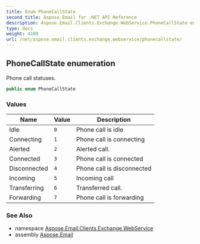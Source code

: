 ```yaml
---
title: Enum PhoneCallState
second_title: Aspose.Email for .NET API Reference
description: Aspose.Email.Clients.Exchange.WebService.PhoneCallState enum. Phone call statuses
type: docs
weight: 4100
url: /net/aspose.email.clients.exchange.webservice/phonecallstate/
---
```

## PhoneCallState enumeration

Phone call statuses.

```csharp
public enum PhoneCallState
```

### Values

| Name | Value | Description |
| --- | --- | --- |
| Idle | `0` | Phone call is idle |
| Connecting | `1` | Phone call is connecting |
| Alerted | `2` | Alerted call. |
| Connected | `3` | Phone call is connected |
| Disconnected | `4` | Phone call is disconnected |
| Incoming | `5` | Incoming call |
| Transferring | `6` | Transferred call. |
| Forwarding | `7` | Phone call is forwarding |

### See Also

* namespace [Aspose.Email.Clients.Exchange.WebService](../../aspose.email.clients.exchange.webservice/)
* assembly [Aspose.Email](../../)



